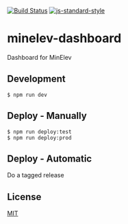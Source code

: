 [![Build Status](https://travis-ci.org/telemark/minelev-dashboard.svg?branch=master)](https://travis-ci.org/telemark/minelev-dashboard)
[![js-standard-style](https://img.shields.io/badge/code%20style-standard-brightgreen.svg?style=flat)](https://github.com/feross/standard)

# minelev-dashboard

Dashboard for MinElev

## Development

```
$ npm run dev
```

## Deploy - Manually

```
$ npm run deploy:test
$ npm run deploy:prod
```

## Deploy - Automatic

Do a tagged release

## License

[MIT](LICENSE)
